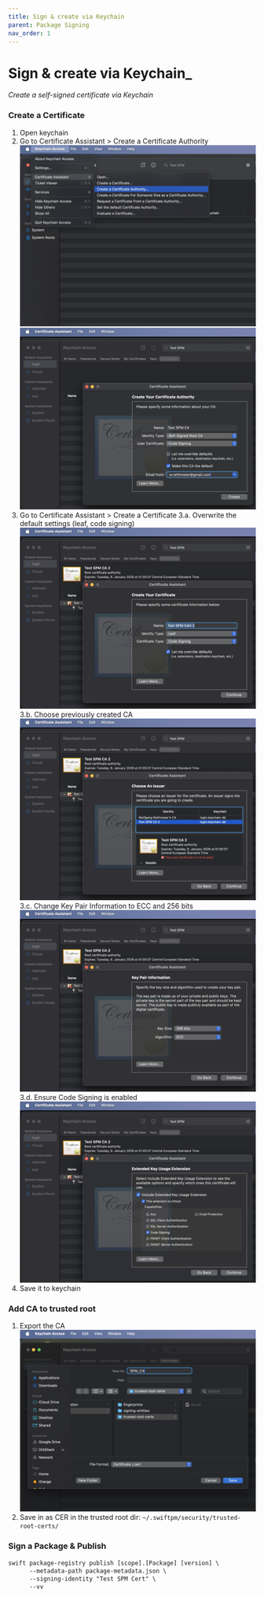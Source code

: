 ```yaml
---
title: Sign & create via Keychain
parent: Package Signing
nav_order: 1
---
```


# Sign & create via Keychain_
_Create a self-signed certificate via Keychain_

### Create a Certificate
1. Open keychain
2. Go to Certificate Assistant > Create a Certificate Authority
![Create CA 1](../../assets/images/spm_ca_create_1.jpg)
![Create CA 2](../../assets/images/spm_ca_create_2.jpg)
3. Go to Certificate Assistant > Create a Certificate
3.a. Overwrite the default settings (leaf, code signing)
![Create Cert 1](../../assets/images/spm_ca_cert_create_1.jpg)
3.b. Choose previously created CA
![Create Cert 2](../../assets/images/spm_ca_cert_create_2.jpg)
3.c. Change Key Pair Information to ECC and 256 bits
![Create Cert 3](../../assets/images/spm_ca_cert_create_3.jpg)
3.d. Ensure Code Signing is enabled
![Create Cert 4](../../assets/images/spm_ca_cert_create_4.jpg)
4. Save it to keychain

### Add CA to trusted root
1. Export the CA
![Export CA](../../assets/images/spm_cert_export.jpg)
2. Save in as CER in the trusted root dir: `~/.swiftpm/security/trusted-root-certs/`

### Sign a Package & Publish
```shell
swift package-registry publish [scope].[Package] [version] \
      --metadata-path package-metadata.json \
      --signing-identity "Test SPM Cert" \
      --vv
```
